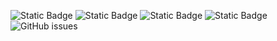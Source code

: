 ![Static Badge](https://img.shields.io/badge/blacklists-61-000000) ![Static Badge](https://img.shields.io/badge/blacklisted-2967684-cc0000) ![Static Badge](https://img.shields.io/badge/whitelisted-2254-00CC00) ![Static Badge](https://img.shields.io/badge/streaming_blacklist-28107-000000) ![GitHub issues](https://img.shields.io/github/issues/fabriziosalmi/blacklists)
